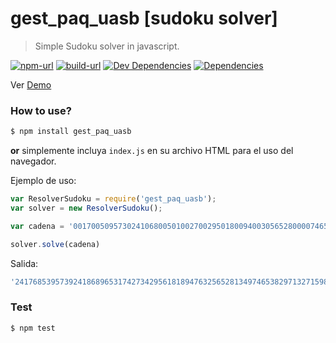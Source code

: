 # gest_paq_uasb [sudoku solver]

> Simple Sudoku solver in javascript.

[![npm-url][npm-url-svg]][npm-url]
[![build-url][build-url-svg]][build-url]
[![Dev Dependencies][dev-dependencies]][dev-dependencies-url]
[![Dependencies][dependencies]][dependencies-url]

Ver [Demo](https://samirhodzic.github.io/sudoku-solver-js)

### How to use?

```bash
$ npm install gest_paq_uasb
```
**or** 
simplemente incluya `index.js` en su archivo HTML para el uso del navegador.

Ejemplo de uso:
```javascript
var ResolverSudoku = require('gest_paq_uasb');
var solver = new ResolverSudoku();

var cadena = '001700509573024106800501002700295018009400305652800007465080071000159004908007053';

solver.solve(cadena)
```
Salida:
```javascript
'241768539573924186896531742734295618189476325652813497465382971327159864918647253'
```

### Test

```bash
$ npm test
```

[build-url]: https://travis-ci.org/SamirHodzic/sudoku-solver-js
[build-url-svg]: https://travis-ci.org/SamirHodzic/sudoku-solver-js.svg?branch=master
[dependencies]: https://david-dm.org/samirhodzic/sudoku-solver-js.svg
[dependencies-url]: https://david-dm.org/samirhodzic/sudoku-solver-js
[dev-dependencies]: https://david-dm.org/samirhodzic/sudoku-solver-js/dev-status.svg
[dev-dependencies-url]: https://david-dm.org/samirhodzic/sudoku-solver-js?type=dev
[npm-url-svg]: https://img.shields.io/npm/v/sudoku-solver-js.svg
[npm-url]: https://www.npmjs.com/package/sudoku-solver-js
